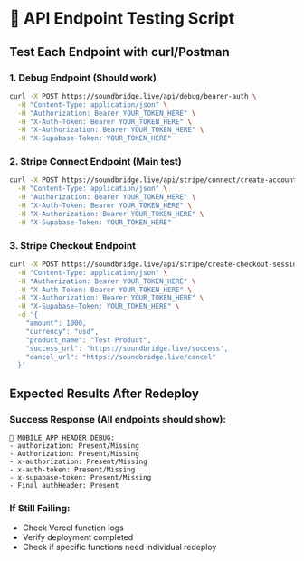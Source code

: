 # 🧪 API Endpoint Testing Script

## Test Each Endpoint with curl/Postman

### **1. Debug Endpoint (Should work)**
```bash
curl -X POST https://soundbridge.live/api/debug/bearer-auth \
  -H "Content-Type: application/json" \
  -H "Authorization: Bearer YOUR_TOKEN_HERE" \
  -H "X-Auth-Token: Bearer YOUR_TOKEN_HERE" \
  -H "X-Authorization: Bearer YOUR_TOKEN_HERE" \
  -H "X-Supabase-Token: YOUR_TOKEN_HERE"
```

### **2. Stripe Connect Endpoint (Main test)**
```bash
curl -X POST https://soundbridge.live/api/stripe/connect/create-account \
  -H "Content-Type: application/json" \
  -H "Authorization: Bearer YOUR_TOKEN_HERE" \
  -H "X-Auth-Token: Bearer YOUR_TOKEN_HERE" \
  -H "X-Authorization: Bearer YOUR_TOKEN_HERE" \
  -H "X-Supabase-Token: YOUR_TOKEN_HERE"
```

### **3. Stripe Checkout Endpoint**
```bash
curl -X POST https://soundbridge.live/api/stripe/create-checkout-session \
  -H "Content-Type: application/json" \
  -H "Authorization: Bearer YOUR_TOKEN_HERE" \
  -H "X-Auth-Token: Bearer YOUR_TOKEN_HERE" \
  -H "X-Authorization: Bearer YOUR_TOKEN_HERE" \
  -H "X-Supabase-Token: YOUR_TOKEN_HERE" \
  -d '{
    "amount": 1000,
    "currency": "usd",
    "product_name": "Test Product",
    "success_url": "https://soundbridge.live/success",
    "cancel_url": "https://soundbridge.live/cancel"
  }'
```

## Expected Results After Redeploy

### **Success Response (All endpoints should show):**
```
🚨 MOBILE APP HEADER DEBUG:
- authorization: Present/Missing
- Authorization: Present/Missing  
- x-authorization: Present/Missing
- x-auth-token: Present/Missing
- x-supabase-token: Present/Missing
- Final authHeader: Present
```

### **If Still Failing:**
- Check Vercel function logs
- Verify deployment completed
- Check if specific functions need individual redeploy
